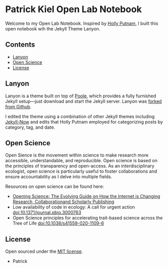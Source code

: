 # Patrick Kiel Open Lab Notebook

Welcome to my Open Lab Notebook. Inspired by [Holly Putnam](https://github.com/hputnam/Putnam_Lab_Notebook), I built this open notebook wih the Jekyll Theme Lanyon.

## Contents

- [Lanyon](#Lanyon)
- [Open Science](#Open-Science)
- [License](#license)


## Lanyon

Lanyon is a theme built on top of [Poole](https://github.com/poole/poole), which provides a fully furnished Jekyll setup—just download and start the Jekyll server. Lanyon was [forked from Github](https://github.com/poole/lanyon). 

I edited the theme using a combination of other Jekyll themes including [Jekyll-Now](https://github.com/barryclark/jekyll-now) and edits that Holly Putnam employed for categorizing posts by category, tag, and date.


## Open Science
Open Sience is the movement within science to make research more accessible, understandable, and reproducible. Open science is based on the principles of transparency and open-access. As an interdisciplinary ecologist, open science is particularly useful to foster collaborations and ensure accountability as I delve into multiple fields. 

Resources on open science can be found here:
* [Opening Science: The Evolving Guide on How the Internet is Changing Research, Collaborationand Scholarly Publishing](https://library.oapen.org/bitstream/handle/20.500.12657/28008/1001989.pdf)
* Low availability of code in ecology: A call for urgent action [doi:10.1371/journal.pbio.3000763](https://journals.plos.org/plosbiology/article/file?id=10.1371/journal.pbio.3000763&type=printable)
* Open Science principles for accelerating trait-based science across the Tree of Life [doi:10.1038/s41559-020-1109-6](https://sci-hub.se/10.1038/s41559-020-1109-6)


## License

Open sourced under the [MIT license](LICENSE.md).

- Patrick
